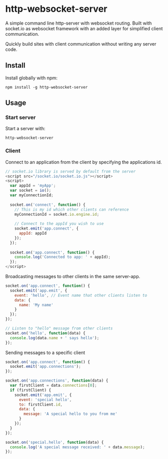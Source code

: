 # http-websocket-server
A simple command line http-server with websocket routing. Built with socket.io as websocket framework with an added layer for simplified client communication.

Quickly build sites with client communication without writing any server code.


## Install
Install globally with npm:
```
npm install -g http-websocket-server
```

## Usage
### Start server
Start a server with:
```
http-websocket-server
```

### Client
Connect to an application from the client by specifying the applications id.
```javascript
// socket.io library is served by default from the server
<script src="/socket.io/socket.io.js"></script>
<script>
  var appId = 'myApp';
  var socket = io();
  var myConnectionId;
  
  socket.on('connect', function() {
    // This is my id which other clients can reference
    myConnectionId = socket.io.engine.id;
  
    // Connect to the appId you wish to use
    socket.emit('app.connect', {
      appId: appId
    });
  });
  
  socket.on('app.connect', function() {
    console.log('Connected to app: ' + appId);
  });
</script>
```

Broadcasting messages to other clients in the same server-app.
```javascript
socket.on('app.connect', function() {
  socket.emit('app.emit', {
    event: 'hello', // Event name that other clients listen to
    data: {
      name: 'My name'
    }
  });
});

// Listen to "hello" message from other clients
socket.on('hello', function(data) {
  console.log(data.name + ' says hello');
});
```

Sending messages to a specific client
```javascript
socket.on('app.connect', function() {
  socket.emit('app.connections');
});

socket.on('app.connections', function(data) {
  var firstClient = data.connections[0];
  if (firstClient) {
    socket.emit('app.emit', {
      event: 'special hello',
      to: firstClient.id,
      data: {
        message: 'A special hello to you from me'
      }
    });
  }
});

socket.on('special.hello', function(data) {
  console.log('A special message received: ' + data.message);
});
```

